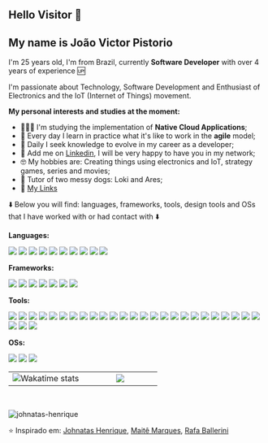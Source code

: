 ## Hello Visitor 👋
## My name is João Victor Pistorio

I'm 25 years old, I'm from Brazil, currently **Software Developer** with over 4 years of experience :up:

I'm passionate about Technology, Software Development and Enthusiast of Electronics and the IoT (Internet of Things) movement.

**My personal interests and studies at the moment:**

- 👨🏽‍💻 I'm studying the implementation of **Native Cloud Applications**;
- 🌱 Every day I learn in practice what it's like to work in the **agile** model; 
- 🔭 Daily I seek knowledge to evolve in my career as a developer;
- 💬 Add me on <a href="https://www.linkedin.com/in/joaopistorio/" target="_blank">Linkedin</a>, I will be very happy to have you in my network;
- :nerd_face: My hobbies are: Creating things using electronics and IoT, strategy games, series and movies;
- :dog: Tutor of two messy dogs: Loki and Ares;
- :iphone: [My Links](https://linktr.ee/pistorio)

:arrow_down: Below you will find: languages, frameworks, tools, design tools and OSs that I have worked with or had contact with :arrow_down:

**Languages:**
  
<p align="left">
  <img src="https://img.shields.io/badge/-JavaScript-eed718?style=flat&logo=javascript&logoColor=ffffff">
  <img src="https://img.shields.io/badge/TypeScript-007ACC?style=flat&logo=typescript&logoColor=white">
  <img src="https://img.shields.io/badge/Java-ED8B00?style=flat&logo=java&logoColor=white">
  <img src="https://img.shields.io/badge/-HTML5-E34F26?style=flat&logo=html5&logoColor=white"> 
  <img src="https://img.shields.io/badge/-CSS3-1572B6?style=flat&logo=css3&logoColor=white">
  <img src="https://img.shields.io/badge/Sass-CC6699?style=flat&logo=sass&logoColor=white">
  <img src="https://img.shields.io/badge/C%2B%2B-00599C?style=flat&logo=c%2B%2B&logoColor=white">
  <img src="https://img.shields.io/badge/Swift-FA7343?style=flat&logo=swift&logoColor=white">
  <img src="https://img.shields.io/badge/Python-3776AB?style=flat&logo=python&logoColor=white">
  <img src="https://img.shields.io/badge/Markdown-000000?style=flat&logo=markdown&logoColor=white">
</p>

**Frameworks:**

<p align="left">
  <img src="https://img.shields.io/badge/Angular-DD0031?style=flat&logo=angular&logoColor=white">
  <img src="https://img.shields.io/badge/Spring-6DB33F?style=flat&logo=spring&logoColor=white">
  <img src="https://img.shields.io/badge/-React-000000?style=flat&logo=react&logoColor=00c8ff">
  <img src="https://img.shields.io/badge/React_Router-CA4245?style=flat&logo=react-router&logoColor=white">
  <img src="https://img.shields.io/badge/Redux-593D88?style=flat&logo=redux&logoColor=white">
  <img src="https://img.shields.io/badge/-Node.js-3C873A?style=flat&logo=Node.js&logoColor=white">
  <img src="https://img.shields.io/badge/-Express.js-787878?style=flat">
</p>
  
**Tools:**

<p align="left">
  <img src="http://img.shields.io/badge/-VS%20Code-007ACC?style=flat&logo=visual%20studio%20code&logoColor=white">
  <img src="https://img.shields.io/badge/IntelliJ_IDEA-000000.svg?style=flat&logo=intellij-idea&logoColor=white">
  <img src="https://img.shields.io/badge/Xcode-007ACC?style=flat&logo=Xcode&logoColor=white">
  <img src="http://img.shields.io/badge/-Git-F1502F?style=flat&logo=git&logoColor=FFFFFF">
  <img src="http://img.shields.io/badge/-Github-000000?style=flat&logo=github&logoColor=FFFFFF">
  <img src="https://img.shields.io/badge/GitLab-330F63?style=flat&logo=gitlab&logoColor=white">
  <img src="https://img.shields.io/badge/Powershell-2CA5E0?style=flat&logo=powershell&logoColor=white">
  <img src="https://img.shields.io/badge/iTerm2-000000?style=flat&logo=iterm2&logoColor=white">
  <img src="https://img.shields.io/badge/MySQL-00000F?style=flat&logo=mysql&logoColor=white">
  <img src="https://img.shields.io/badge/redis-%23DD0031.svg?&style=flat&logo=redis&logoColor=white">
  
  <img src="https://img.shields.io/badge/-MongoDB-4DB33D?style=flat&logo=mongodb&logoColor=FFFFFF">
  <img src="https://img.shields.io/badge/Jenkins-D24939?style=flat&logo=Jenkins&logoColor=white">
   <img src="https://img.shields.io/badge/Amazon_AWS-FF9900?style=flat&logo=amazonaws&logoColor=white">
  <img src="https://img.shields.io/badge/Heroku-430098?style=flat&logo=heroku&logoColor=white">
  <img src="https://img.shields.io/badge/Jest-C21325?style=flat&logo=jest&logoColor=white">
  <img src="https://img.shields.io/badge/Sequelize-52B0E7?style=flat&logo=Sequelize&logoColor=white">
  <img src="https://img.shields.io/badge/eslint-3A33D1?style=flat&logo=eslint&logoColor=white">
  <img src="https://img.shields.io/badge/prettier-1A2C34?style=flat&logo=prettier&logoColor=F7BA3E">
  <img src="https://img.shields.io/badge/stylelint-000?style=flat&logo=stylelint&logoColor=white">
  <img src="https://img.shields.io/badge/Notion-000000?style=flat&logo=notion&logoColor=white">
  <img src="https://img.shields.io/badge/Prezi-3181FF?style=flat&logo=prezi&logoColor=white">
  <img src="https://img.shields.io/badge/Jira-0052CC?style=flat&logo=Jira&logoColor=white">
  <img src="https://img.shields.io/badge/Trello-0052CC?style=flat&logo=trello&logoColor=white">
  <img src="https://img.shields.io/badge/Slack-4A154B?style=flat&logo=slack&logoColor=white">
  <img src="https://img.shields.io/badge/Zoom-2D8CFF?style=flat&logo=zoom&logoColor=white">
  <img src="https://img.shields.io/badge/Microsoft_Teams-6264A7?style=flat&logo=microsoft-teams&logoColor=white">
  <img src="https://img.shields.io/badge/Arduino-00979D?style=flat&logo=Arduino&logoColor=white">
  <img src="https://img.shields.io/badge/Raspberry%20Pi-A22846?style=flat&logo=Raspberry%20Pi&logoColor=white">
</p>

**OSs:**

<p align="left">
  <img src="https://img.shields.io/badge/Windows-0078D6?style=flat&logo=windows&logoColor=white">
  <img src="https://img.shields.io/badge/Mac%20OS-000000?style=flat&logo=apple&logoColor=white">
  <img src="https://img.shields.io/badge/Linux-FCC624?style=flat&logo=linux&logoColor=black">
</p>

<table>
  <tr>
    <td width="50%" align="center" vertical-align="middle">
      <img src="https://github-readme-stats.vercel.app/api/wakatime?username=pistoriojoao&layout=compact&v=3" alt="Wakatime stats">  
    </td>
    <td width="50%" align="center" vertical-align="middle">
      <img src="https://github-readme-stats.vercel.app/api/top-langs/?username=pistorio3&layout=pie&theme=chartreuse&hide_border=true"/>
    </td>
  </tr>
</table>

</br>

<p align="left"> <img src="https://komarev.com/ghpvc/?username=pistorio3" alt="johnatas-henrique" /> </p>

⭐️ Inspirado em: [Johnatas Henrique](https://github.com/johnatas-henrique), [Maitê Marques](https://github.com/maite-marques), [Rafa Ballerini](https://github.com/rafaballerini)
